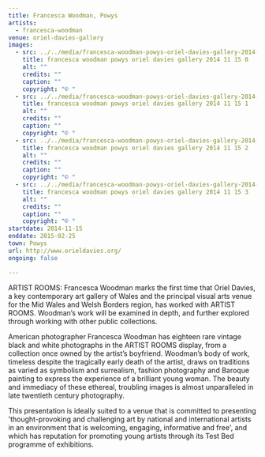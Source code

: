 ```yaml
---
title: Francesca Woodman, Powys
artists:
  - francesca-woodman
venue: oriel-davies-gallery
images:
  - src: ../../media/francesca-woodman-powys-oriel-davies-gallery-2014-11-15-0.webp
    title: francesca woodman powys oriel davies gallery 2014 11 15 0
    alt: ""
    credits: ""
    caption: ""
    copyright: "© "
  - src: ../../media/francesca-woodman-powys-oriel-davies-gallery-2014-11-15-1.webp
    title: francesca woodman powys oriel davies gallery 2014 11 15 1
    alt: ""
    credits: ""
    caption: ""
    copyright: "© "
  - src: ../../media/francesca-woodman-powys-oriel-davies-gallery-2014-11-15-2.webp
    title: francesca woodman powys oriel davies gallery 2014 11 15 2
    alt: ""
    credits: ""
    caption: ""
    copyright: "© "
  - src: ../../media/francesca-woodman-powys-oriel-davies-gallery-2014-11-15-3.webp
    title: francesca woodman powys oriel davies gallery 2014 11 15 3
    alt: ""
    credits: ""
    caption: ""
    copyright: "© "
startdate: 2014-11-15
enddate: 2015-02-25
town: Powys
url: http://www.orieldavies.org/
ongoing: false

---
```


ARTIST ROOMS: Francesca Woodman marks the first time that Oriel Davies, a key contemporary art gallery of Wales and the principal visual arts venue for the Mid Wales and Welsh Borders region, has worked with ARTIST ROOMS. Woodman’s work will be examined in depth, and further explored through working with other public collections.

American photographer Francesca Woodman has eighteen rare vintage black and white photographs in the ARTIST ROOMS display, from a collection once owned by the artist’s boyfriend. Woodman’s body of work, timeless despite the tragically early death of the artist, draws on traditions as varied as symbolism and surrealism, fashion photography and Baroque painting to express the experience of a brilliant young woman. The beauty and immediacy of these ethereal, troubling images is almost unparalleled in late twentieth century photography.

This presentation is ideally suited to a venue that is committed to presenting 'thought-provoking and challenging art by national and international artists in an environment that is welcoming, engaging, informative and free', and which has reputation for promoting young artists through its Test Bed programme of exhibitions.